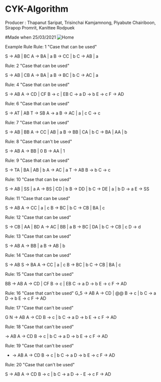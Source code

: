 # CYK-Algorithm

Producer : Thapanut Saripat, Trisinchai Kamjamnong, Piyabute Chairiboon, Sirapop Promrit, Kanittee Rodpuek

#Made when 25/03/2021
![Home](https://user-images.githubusercontent.com/78923610/112649714-3f5c4580-8e7d-11eb-8eed-2c5108d4a15f.PNG)

Example Rule
Rule: 1 "Case that can be used"

S -> AB | BC
A -> BA | a
B -> CC | b
C -> AB | a

Rule: 2 "Case that can be used"

S -> AB | CB
A -> BA | a
B -> BC | b
C -> AC | a

Rule: 4 "Case that can be used"

S -> AB
A -> CD | CF
B -> c | EB
C -> a
D -> b
E -> c
F -> AD

Rule: 6 "Case that can be used"

S -> AT | AB
T -> SB
A -> a
B -> AC | a | c
C -> c

Rule: 7 "Case that can be used"

S -> AB | BB
A -> CC | AB | a
B -> BB | CA | b
C -> BA | AA | b

Rule: 8 "Case that can't be used"

S -> AB 
A -> BB | 0
B -> AA | 1

Rule: 9 "Case that can be used"

S -> TA | BA | AB | b
A -> AC | a
T -> AB
B -> b
C -> c

Rule: 10 "Case that can be used"

S -> AB | SS | a
A -> BS | CD | b
B -> DD | b
C -> DE | a | b
D -> a
E ->  SS

Rule: 11 "Case that can be used"

S -> AB
A -> CC | a | c
B -> BC | b
C -> CB | BA | c

Rule: 12 "Case that can be used"

S -> CB | AA | BD
A -> AC | BB | a
B -> BC | DA | b
C -> CB | c
D -> d

Rule: 13 "Case that can be used"

S -> AB
A -> BB | a
B -> AB | b

Rule: 14 "Case that can be used"

S -> AB
S -> BA
A -> CC | a | c
B -> BC | b
C -> CB | BA | c


Rule: 15 "Case that can't be used"

BB -> AB
A -> CD | CF
B -> c | EB
C -> a
D -> b
E -> c
F -> AD

Rule: 16 "Case that can't be used"
G_5 -> AB
A -> CD | @@
B -> c | b
C -> a
D -> b
E -> c
F -> AD

Rule: 17 "Case that can't be used"

G N -> AB
A -> CD
B -> c | b
C -> a
D -> b
E -> c
F -> AD

Rule: 18 "Case that can't be used"

 -> AB
A -> CD
B -> c | b
C -> a
D -> b
E -> c
F -> AD

Rule: 19 "Case that can't be used"

- -> AB
A -> CD
B -> c | b
C -> a
D -> b
E -> c
F -> AD

Rule: 20 "Case that can't be used"

S -> AB
A -> CD
B -> c | b
C -> a
D -> -
E -> c
F -> AD
